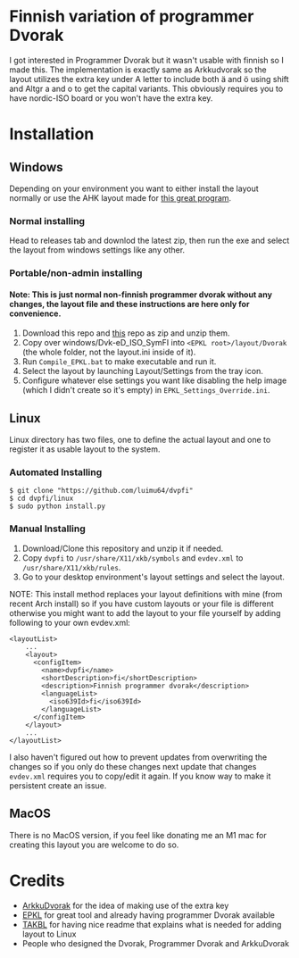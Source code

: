 # Finnish variation of programmer Dvorak 

I got interested in Programmer Dvorak but it wasn't usable with finnish so I made this.
The implementation is exactly same as Arkkudvorak so the layout utilizes the extra key under A letter to include both ä and ö using shift and Altgr a and o to get the capital variants. This obviously requires you to have nordic-ISO board or you won't have the extra key.

# Installation

## Windows

Depending on your environment you want to either install the layout normally or use the AHK layout made for [this great program](https://github.com/DreymaR/BigBagKbdTrixPKL).

### Normal installing

Head to releases tab and downlod the latest zip, then run the exe and select the layout from windows settings like any other.

### Portable/non-admin installing

#### Note: This is just normal non-finnish programmer dvorak without any changes, the layout file and these instructions are here only for convenience.

1. Download this repo and [this](https://github.com/DreymaR/BigBagKbdTrixPKL) repo as zip and unzip them. 
2. Copy over windows/Dvk-eD_ISO_SymFI into `<EPKL root>/layout/Dvorak` (the whole folder, not the layout.ini inside of it).
3. Run `Compile_EPKL.bat` to make executable and run it.
4. Select the layout by launching Layout/Settings from the tray icon.
5. Configure whatever else settings you want like disabling the help image (which I didn't create so it's empty) in `EPKL_Settings_Override.ini`.

## Linux

Linux directory has two files, one to define the actual layout and one to register it as usable layout to the system.

### Automated Installing

```
$ git clone "https://github.com/luimu64/dvpfi"
$ cd dvpfi/linux
$ sudo python install.py
```

### Manual Installing
1. Download/Clone this repository and unzip it if needed.
2. Copy `dvpfi` to `/usr/share/X11/xkb/symbols` and `evdev.xml` to `/usr/share/X11/xkb/rules`.
3. Go to your desktop environment's layout settings and select the layout.

NOTE: This install method replaces your layout definitions with mine (from recent Arch install) so if you have custom layouts or your file is different otherwise you might want to add the layout to your file yourself by adding following to your own evdev.xml:
```
<layoutList>
    ...
    <layout>
      <configItem>
        <name>dvpfi</name>
        <shortDescription>fi</shortDescription>
        <description>Finnish programmer dvorak</description>
        <languageList>
          <iso639Id>fi</iso639Id>
        </languageList>
      </configItem>  
    </layout>
    ...
</layoutList>
```

I also haven't figured out how to prevent updates from overwriting the changes so if you only 
do these changes next update that changes `evdev.xml` requires you to copy/edit it again. If you know way to make it persistent create an issue.

## MacOS

There is no MacOS version, if you feel like donating me an M1 mac for creating this layout you are welcome to do so.

# Credits

- [ArkkuDvorak](http://arkku.com/dvorak/) for the idea of making use of the extra key
- [EPKL](https://github.com/DreymaR/BigBagKbdTrixPKL) for great tool and already having programmer Dvorak available
- [TAKBL](https://github.com/tonyaldon/keyboard-layout) for having nice readme that explains what is needed for adding layout to Linux
- People who designed the Dvorak, Programmer Dvorak and ArkkuDvorak
